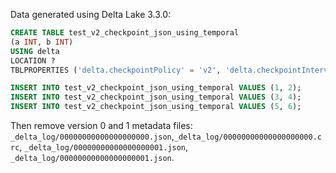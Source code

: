 Data generated using Delta Lake 3.3.0:

```sql
CREATE TABLE test_v2_checkpoint_json_using_temporal
(a INT, b INT)
USING delta 
LOCATION ?
TBLPROPERTIES ('delta.checkpointPolicy' = 'v2', 'delta.checkpointInterval' = '2');

INSERT INTO test_v2_checkpoint_json_using_temporal VALUES (1, 2);
INSERT INTO test_v2_checkpoint_json_using_temporal VALUES (3, 4);
INSERT INTO test_v2_checkpoint_json_using_temporal VALUES (5, 6);
```

Then remove version 0 and 1 metadata files:`
_delta_log/00000000000000000000.json`,`_delta_log/00000000000000000000.crc`,
`_delta_log/00000000000000000001.json`, `_delta_log/00000000000000000001.json`.
